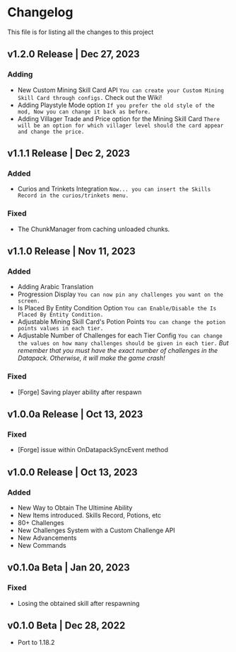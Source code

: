 # Changelog
This file is for listing all the changes to this project

## v1.2.0 Release | Dec 27, 2023
### Adding
- New Custom Mining Skill Card API `You can create your Custom Mining Skill Card through configs.` Check out the Wiki!
- Adding Playstyle Mode option `If you prefer the old style of the mod, Now you can change it back as before.`
- Adding Villager Trade and Price option for the Mining Skill Card `There will be an option for which villager level should the card appear and change the price.`

## v1.1.1 Release | Dec 2, 2023
### Added
- Curios and Trinkets Integration `Now... you can insert the Skills Record in the curios/trinkets menu.`

### Fixed
- The ChunkManager from caching unloaded chunks.

## v1.1.0 Release | Nov 11, 2023
### Added
- Adding Arabic Translation
- Progression Display `You can now pin any challenges you want on the screen.`
- Is Placed By Entity Condition Option `You can Enable/Disable the Is Placed By Entity Condition.`
- Adjustable Mining Skill Card's Potion Points `You can change the potion points values in each tier.`
- Adjustable Number of Challenges for each Tier Config `You can change the values on how many challenges should be given in each tier.`
  *But remember that you must have the exact number of challenges in the Datapack. Otherwise, it will make the game crash!*
### Fixed
- [Forge] Saving player ability after respawn

## v1.0.0a Release | Oct 13, 2023
### Fixed
- [Forge] issue within OnDatapackSyncEvent method

## v1.0.0 Release | Oct 13, 2023
### Added
- New Way to Obtain The Ultimine Ability
- New Items introduced. Skills Record, Potions, etc
- 80+ Challenges
- New Challenges System with a Custom Challenge API
- New Advancements
- New Commands

## v0.1.0a Beta | Jan 20, 2023
### Fixed
- Losing the obtained skill after respawning

## v0.1.0 Beta | Dec 28, 2022
- Port to 1.18.2